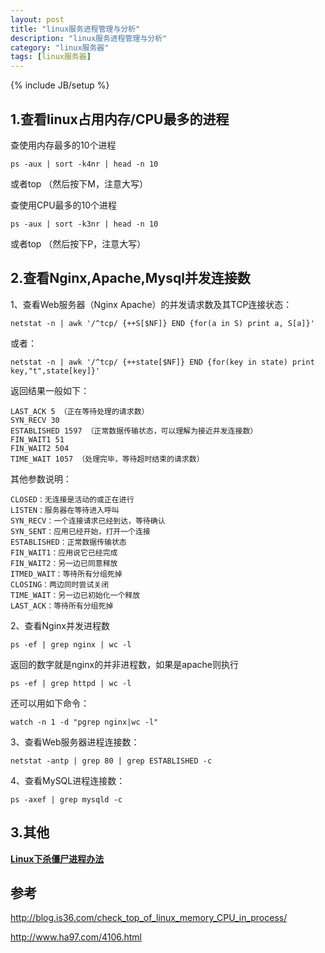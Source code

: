 ```yaml
---
layout: post
title: "linux服务进程管理与分析"
description: "linux服务进程管理与分析"
category: "linux服务器"
tags: [linux服务器]
---
```

{% include JB/setup %}

<h2>1.查看linux占用内存/CPU最多的进程</h2>

<p>查使用内存最多的10个进程</p>

<pre><code>ps -aux | sort -k4nr | head -n 10
</code></pre>

<p>或者top （然后按下M，注意大写）</p>

<p>查使用CPU最多的10个进程</p>

<pre><code>ps -aux | sort -k3nr | head -n 10
</code></pre>

<p>或者top （然后按下P，注意大写）</p>

<!--more-->

<h2>2.查看Nginx,Apache,Mysql并发连接数</h2>

<p>1、查看Web服务器（Nginx Apache）的并发请求数及其TCP连接状态：</p>

<pre><code>netstat -n | awk '/^tcp/ {++S[$NF]} END {for(a in S) print a, S[a]}'
</code></pre>

<p>或者：</p>

<pre><code>netstat -n | awk '/^tcp/ {++state[$NF]} END {for(key in state) print key,"t",state[key]}'
</code></pre>

<p>返回结果一般如下：</p>

<pre><code>LAST_ACK 5 （正在等待处理的请求数）
SYN_RECV 30
ESTABLISHED 1597 （正常数据传输状态，可以理解为接近并发连接数）
FIN_WAIT1 51
FIN_WAIT2 504
TIME_WAIT 1057 （处理完毕，等待超时结束的请求数）
</code></pre>

<p>其他参数说明：</p>

<pre><code>CLOSED：无连接是活动的或正在进行
LISTEN：服务器在等待进入呼叫
SYN_RECV：一个连接请求已经到达，等待确认
SYN_SENT：应用已经开始，打开一个连接
ESTABLISHED：正常数据传输状态
FIN_WAIT1：应用说它已经完成
FIN_WAIT2：另一边已同意释放
ITMED_WAIT：等待所有分组死掉
CLOSING：两边同时尝试关闭
TIME_WAIT：另一边已初始化一个释放
LAST_ACK：等待所有分组死掉
</code></pre>

<p>2、查看Nginx并发进程数</p>

<pre><code>ps -ef | grep nginx | wc -l
</code></pre>

<p>返回的数字就是nginx的并非进程数，如果是apache则执行</p>

<pre><code>ps -ef | grep httpd | wc -l
</code></pre>

<p>还可以用如下命令：</p>

<pre><code>watch -n 1 -d "pgrep nginx|wc -l"
</code></pre>

<p>3、查看Web服务器进程连接数：</p>

<pre><code>netstat -antp | grep 80 | grep ESTABLISHED -c
</code></pre>

<p>4、查看MySQL进程连接数：</p>

<pre><code>ps -axef | grep mysqld -c
</code></pre>

<h2>3.其他</h2>

<p><strong><a href="http://6244685.blog.51cto.com/6234685/1316234">Linux下杀僵尸进程办法</a></strong></p>

<h2>参考</h2>

<p><a href="http://blog.is36.com/check_top_of_linux_memory_CPU_in_process/">http://blog.is36.com/check_top_of_linux_memory_CPU_in_process/</a></p>

<p><a href="http://www.ha97.com/4106.html">http://www.ha97.com/4106.html</a></p>
